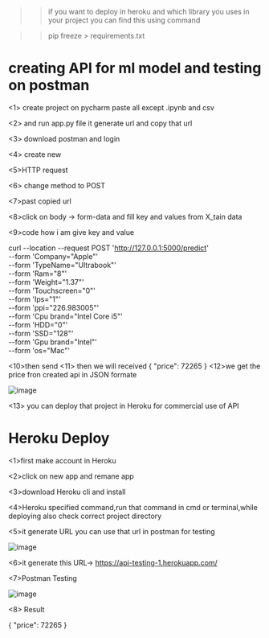 >> if you want to deploy in heroku and which library you uses in your project you can find this using command 

>> pip freeze > requirements.txt


# creating API for ml model and testing on postman

<1> create project on pycharm paste all except .ipynb and csv

<2> and run app.py file it generate url and copy that url

<3> download postman and login

<4> create new

<5>HTTP request

<6> change method to POST

<7>past copied url 

<8>click on body -> form-data and fill key and values from X_tain data

<9>code how i am give key and value

curl --location --request POST 'http://127.0.0.1:5000/predict' \
--form 'Company="Apple"' \
--form 'TypeName="Ultrabook"' \
--form 'Ram="8"' \
--form 'Weight="1.37"' \
--form 'Touchscreen="0"' \
--form 'Ips="1"' \
--form 'ppi="226.983005"' \
--form 'Cpu brand="Intel Core i5"' \
--form 'HDD="0"' \
--form 'SSD="128"' \
--form 'Gpu brand="Intel"' \
--form 'os="Mac"'

<10>then send
<11> then we will received 
{
    "price": 72265
}
<12>we get the price fron created api in JSON formate

![image](https://user-images.githubusercontent.com/66677660/134398624-fe669fac-ad2c-48f6-bd40-972fab563420.png)

<13> you can deploy that project in Heroku for commercial use of API

# Heroku Deploy

<1>first make account in Heroku

<2>click on new app and remane app

<3>download Heroku cli and install

<4>Heroku specified command,run that command in cmd or terminal,while deploying also check correct project directory

<5>it generate URL you can use that url in postman for testing

![image](https://user-images.githubusercontent.com/66677660/134461083-b845be00-a182-41a9-97ba-2421ceddc3fc.png)

<6>it generate this URL-> https://api-testing-1.herokuapp.com/

<7>Postman Testing

![image](https://user-images.githubusercontent.com/66677660/134461345-d82d4c06-a480-4d0c-804a-367282f915ba.png)

<8> Result

{
    "price": 72265
}
